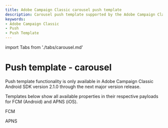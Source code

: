 ```yaml
---
title: Adobe Campaign Classic carousel push template
description: Carousel push template supported by the Adobe Campaign Classic mobile extension.
keywords:
- Adobe Campaign Classic
- Push
- Push Template
---
```


import Tabs from './tabs/carousel.md'

# Push template - carousel

<InlineAlert variant="warning" slots="text"/>

Push template functionality is only available in Adobe Campaign Classic Android SDK version 2.1.0 through the next major version release.

Templates below show all available properties in their respective payloads for FCM (Android) and APNS (iOS).

<TabsBlock orientation="horizontal" slots="heading, content" repeat="2"/>

FCM

<Tabs query="platform=fcm&template=carousel"/>

APNS

<Tabs query="platform=apns&template=carousel"/>
